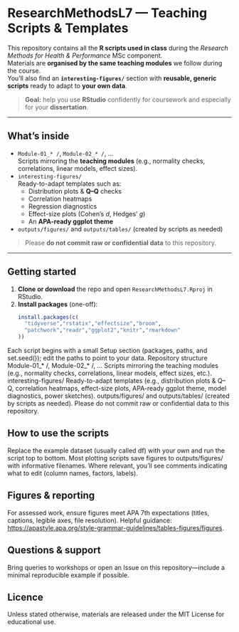 # ResearchMethodsL7 — Teaching Scripts & Templates

This repository contains all the **R scripts used in class** during the *Research Methods for Health & Performance* MSc component.  
Materials are **organised by the same teaching modules** we follow during the course.  
You’ll also find an **`interesting-figures/`** section with **reusable, generic scripts** ready to adapt to **your own data**.

> **Goal:** help you use **RStudio** confidently for coursework and especially for your **dissertation**.

---

## What’s inside

- `Module-01_* /`, `Module-02_* /`, …  
  Scripts mirroring the **teaching modules** (e.g., normality checks, correlations, linear models, effect sizes).
- `interesting-figures/`  
  Ready-to-adapt templates such as:
  - Distribution plots & **Q–Q** checks
  - Correlation heatmaps
  - Regression diagnostics
  - Effect-size plots (Cohen’s *d*, Hedges’ *g*)
  - An **APA-ready ggplot theme**
- `outputs/figures/` and `outputs/tables/` (created by scripts as needed)

> Please **do not commit raw or confidential data** to this repository.

---

## Getting started

1. **Clone or download** the repo and open `ResearchMethodsL7.Rproj` in RStudio.
2. **Install packages** (one-off):
   ```r
   install.packages(c(
     "tidyverse","rstatix","effectsize","broom",
     "patchwork","readr","ggplot2","knitr","rmarkdown"
   ))


Each script begins with a small Setup section (packages, paths, and set.seed()); edit the paths to point to your data.
Repository structure
Module-01_* /, Module-02_* /, …
Scripts mirroring the teaching modules (e.g., normality checks, correlations, linear models, effect sizes, etc.).
interesting-figures/
Ready-to-adapt templates (e.g., distribution plots & Q–Q, correlation heatmaps, effect-size plots, APA-ready ggplot theme, model diagnostics, power sketches).
outputs/figures/ and outputs/tables/ (created by scripts as needed).
Please do not commit raw or confidential data to this repository.

## How to use the scripts
Replace the example dataset (usually called df) with your own and run the script top to bottom.
Most plotting scripts save figures to outputs/figures/ with informative filenames.
Where relevant, you’ll see comments indicating what to edit (column names, factors, labels).

## Figures & reporting

For assessed work, ensure figures meet APA 7th expectations (titles, captions, legible axes, file resolution). Helpful guidance: https://apastyle.apa.org/style-grammar-guidelines/tables-figures/figures.


## Questions & support

Bring queries to workshops or open an Issue on this repository—include a minimal reproducible example if possible.


## Licence

Unless stated otherwise, materials are released under the MIT License for educational use.




